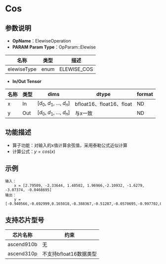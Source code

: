 # Cos

## 参数说明

- **OpName**：ElewiseOperation
- **PARAM**
  **Param Type**：OpParam::Elewise

| 名称        | 类型 | 描述        |
| ----------- | ---- | ----------- |
| elewiseType | enum | ELEWISE_COS |

- **In/Out Tensor**

| 名称 | 类型 | dims                             | dtype                    | format |
| ---- | ---- | -------------------------------- | ------------------------ | ------ |
| x    | In   | [$d_0$, $d_1$, ..., $d_n$] | bfloat16、float16、float | ND     |
| y    | Out  | [$d_0$, $d_1$, ..., $d_n$] | 与x一致                  | ND     |

## 功能描述

- 算子功能：对输入的x值计算余弦值，采用泰勒公式近似计算
- 计算公式：$y=cos(x)$

## 示例

```
输入：
	x = [2.79509, -2.33644, 1.40502, 1.96966,-2.10932, -1.6279, -3.07374, -0.0468695]
输出：
	y = [-0.940566,-0.692999,0.165018,-0.388367,-0.51287,-0.0570695,-0.997702,0.998902]
```

## 支持芯片型号

| 芯片名称   | 约束                   |
| ---------- | ---------------------- |
| ascend910b | 无                     |
| ascend310p | 不支持bfloat16数据类型 |
